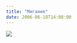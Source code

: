 ```yaml
---
title: "Мигание"
date: 2006-06-18T14:08:00
---
```


<img src="http://www.psy.msu.ru/illusion/contrast/blink.gif" />
